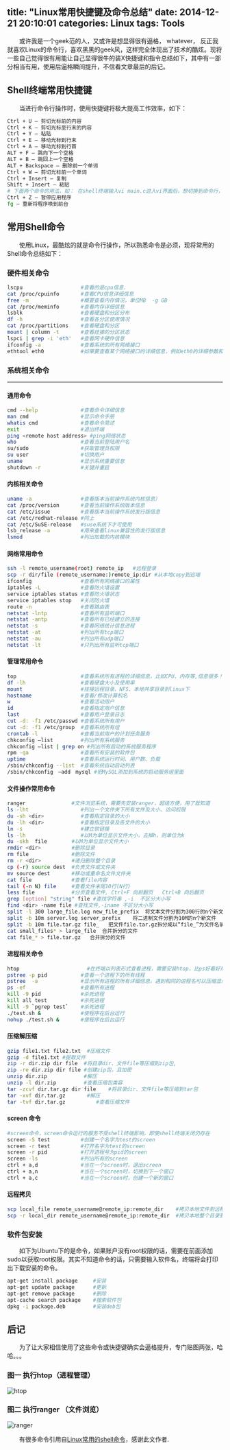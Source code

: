 title: "Linux常用快捷键及命令总结"
date: 2014-12-21 20:10:01
categories: Linux
tags: Tools
---
　　或许我是一个geek范的人，又或许是想显得很有逼格， whatever， 反正我就喜欢Linux的命令行，喜欢黑黑的geek风，这样完全体现出了技术的酷炫。现将一些自己觉得很有用能让自己显得很牛的装X快捷键和指令总结如下，其中有一部分相当有用，使用后逼格瞬间提升，不信看文章最后的后记。

## Shell终端常用快捷键
　　当进行命令行操作时，使用快捷键将极大提高工作效率，如下：
```bash
Ctrl + U – 剪切光标前的内容
Ctrl + K – 剪切光标至行末的内容
Ctrl + Y – 粘贴
Ctrl + E – 移动光标到行末
Ctrl + A – 移动光标到行首
ALT + F – 跳向下一个空格
ALT + B – 跳回上一个空格
ALT + Backspace – 删除前一个单词
Ctrl + W – 剪切光标前一个单词
Ctrl + Insert – 复制
Shift + Insert – 粘贴
# 下面两个命令的用法，如： 在shell终端输入vi main.c进入vi界面后，想切换到命令行，可以通过Ctrl+Z
Ctrl + Z – 暂停应用程序
fg – 重新将程序唤到前台
```
<!--more-->
## 常用Shell命令
　　使用Linux，最酷炫的就是命令行操作，所以熟悉命令是必须，现将常用的Shell命令总结如下：

### 硬件相关命令
```bash
lscpu                   #查看的是cpu信息.
cat /proc/cpuinfo       #查看CPU信息详细信息
free -m                 #概要查看内存情况，单位MB  -g GB
cat /proc/meminfo       #查看内存详细信息
lsblk                   #查看硬盘和分区分布
df -h                   #查看各分区使用情况
cat /proc/partitions    #查看硬盘和分区
mount | column -t       #查看挂接的分区状态
lspci | grep -i 'eth'   #查看网卡硬件信息
ifconfig -a             #查看系统的所有网络接口
ethtool eth0            #如果要查看某个网络接口的详细信息，例如eth0的详细参数和指标
```

### 系统相关命令
-------------------------
#### 通用命令
```bash
cmd --help              #查看命令详细信息
man cmd                 #显示命令手册
whatis cmd              #查看命令简述
exit                    #退出终端
ping <remote host address> #ping网络状态
who                     #查看当前登陆用户名
su/sudo                 #获取管理员权限
su user                 #切换用户
uname                   #显示系统重要信息
shutdown -r             #关键并重启
```

#### 内核相关命令
```bash
uname -a                #查看版本当前操作系统内核信息）
cat /proc/version       #查看当前操作系统版本信息
cat /etc/issue          #查看版本当前操作系统发行版信息
cat /etc/redhat-release #同上
cat /etc/SuSE-release   #suse系统下才可使用
lsb_release -a          #用来查看linux兼容性的发行版信息
lsmod                   #列出加载的内核模块
```

#### 网络常用命令
```bash
ssh -l remote_username(root) remote_ip   #远程登录
scp -r dir/file (remote_username:)remote_ip:dir #从本地copy到远端
ifconfig                #查看所有网络接口的属性
iptables -L             #查看防火墙设置
service iptables status #查看防火墙状态
service iptables stop   #关闭防火墙
route -n                #查看路由表
netstat -lntp           #查看所有监听端口
netstat -antp           #查看所有已经建立的连接
netstat -s              #查看网络统计信息进程
netstat -at             #列出所有tcp端口
netstat -au             #列出所有udp端口
netstat -lt             #只列出所有监听tcp端口
```
#### 管理常用命令
```bash
top                     #查看系统所有进程的详细信息，比如CPU、内存等,信息很多！
df -lh                  #查看硬盘大小及使用率
mount                   #挂接远程目录、NFS、本地共享目录到linux下
hostname                #查看/修改计算机名
w                       #查看活动用户
id                      #查看指定用户信息
last                    #查看用户登录日志
cut -d: -f1 /etc/passwd #查看系统所有用户
cut -d: -f1 /etc/group  #查看系统所有组
crontab -l              #查看当前用户的计划任务服务
chkconfig –list         #列出所有系统服务
chkconfig –list | grep on #列出所有启动的系统服务程序
rpm -qa                 #查看所有安装的软件包
uptime                  #查看系统运行时间、用户数、负载    
/sbin/chkconfig --list  #查看系统自动启动列表
/sbin/chkconfig　–add　mysql #把MySQL添加到系统的启动服务组里面
```

#### 文件操作常用命令
```bash
ranger               #文件浏览系统，需要先安装ranger，超级方便，用了就知道
ls -lht                 #列出一个文件夹下所有文件及大小、访问权限
du -sh <dir>            #查看指定目录的大小 
du -lh <dir>            #查看指定目录及各文件的大小 
ln -s                   #建立软链接
ls -lh                  #以M为单位显示文件大小，去掉h，则单位为k
du -skh  file        #以M为单位显示文件大小 
rmdir <dir>          #删除目录
rm file              #删除文件
rm -r <dir>          #递归删除整个目录
cp (-r) source dest  #负责文件或文件夹
mv source dest       #移动或重命名文件文件夹
cat file             #查看file内容
tail (-n N) file     #查看文件末尾10行(N行)
less file            #分页查看文件, Ctrl+F 向前翻页   Ctrl+B 向后翻页
grep [option] "string" file #查找字符串 ,-i  不区分大小写
find <dir> -name file #查找文件,-iname 不区分大小写
split -l 300 large_file.log new_file_prefix  将文本文件分割为300行的n个新文件
split -b 10m server.log server_prefix    将二进制文件分割为10M的n个新文件
split -b 10m file.tar.gz file_   把文件file.tar.gz拆分成以“file_”为文件名前缀，大小为10M的文件
cat small_files* > large_file  合并拆分的文件
cat file_* > file.tar.gz   合并拆分的文件
```

#### 进程相关命令
```bash
htop                      #在终端以列表形式查看进程，需要安装htop，比ps好看好用太多了
pstree -p pid           #查看一个进程下的所有线程
pstree  -a              #显示所有进程的所有详细信息，遇到相同的进程名可以压缩显示。
ps -ef                  #查看所有进程
kill -9 pid             #杀死进程
kill all test           #杀死进程
kill -9 `pgrep test`    #杀死进程
./test.sh &             #使程序在后台运行
nohup ./test.sh &       #使程序在后台运行
```

#### 压缩解压缩 
```bash
gzip file1.txt file2.txt  #压缩文件 
gzip -d file1.txt #提取文件
zip -r dir.zip dir file  #将目录dir、文件file等压缩到zip包,
zip -re dir.zip dir file #创建zip包，且加密
unzip dir.zip            #解压
unzip -l dir.zip         #查看压缩包类容
tar -zcvf dir.tar.gz dir file    #将目录dir、文件file等压缩到tar包
tar -xvf dir.tar.gz       #解压
tar -tvf dir.tar.gz          #查看压缩文件
```

#### screen 命令
```bash
#screen命令，screen命令运行的服务不受shell终端影响，即使shell终端关闭仍存在
screen -S test          #创建一个名字为test的screen
screen -r test          #打开名字为test的screen
screen -r pid           #打开进程号为pid的screen
screen -ls              #列出所有的screen
ctrl + a,d              #当在一个screen时，退出screen
ctrl + a,n              #当在一个screen时，切换到下一个窗口
ctrl + a,c              #当在一个screen时，创建一个新的窗口
```

#### 远程拷贝
```bash
scp local_file remote_username@remote_ip:remote_dir    #拷贝本地文件到远程机器上
scp -r local_dir remote_username@remote_ip:remote_dir  #拷贝本地整个目录到远程机器上
```

### 软件包安装
　　如下为Ubuntu下的是命令，如果账户没有root权限的话，需要在前面添加sudo以获取root权限。其实不知道命令的话，只需要输入软件名，终端将会打印出下载安装的命令。
```bash
apt-get install package     #安装
apt-get update package      #更新
apt-get remove package      #删除    
apt-cache search package    #搜索软件包
dpkg -i package.deb         #安装deb包
```


## 后记
　　为了让大家相信使用了这些命令或快捷键确实会逼格提升，专门贴图两张，哈哈。。。
### 图一 执行htop（进程管理）
![htop](https://andylee-1258982386.cos.ap-chengdu.myqcloud.com/bloghtop.png)
### 图二 执行ranger （文件浏览）
![ranger](https://andylee-1258982386.cos.ap-chengdu.myqcloud.com/blogranger.png)

　　有很多命令引用自[Linux常用的shell命令](http://www.xprogrammer.com/1799.html)，感谢此文作者.
